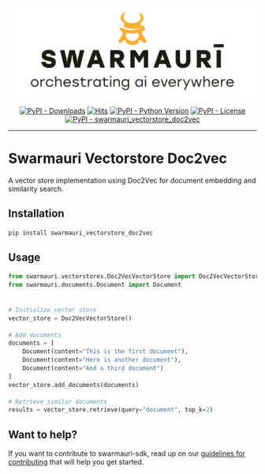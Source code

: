 
![Swamauri Logo](https://github.com/swarmauri/swarmauri-sdk/blob/3d4d1cfa949399d7019ae9d8f296afba773dfb7f/assets/swarmauri.brand.theme.svg)

<p align="center">
    <a href="https://pypi.org/project/swarmauri_vectorstore_doc2vec/">
        <img src="https://img.shields.io/pypi/dm/swarmauri_vectorstore_doc2vec" alt="PyPI - Downloads"/></a>
    <a href="https://hits.sh/github.com/swarmauri/swarmauri-sdk/tree/master/pkgs/standards/swarmauri_vectorstore_doc2vec/">
        <img alt="Hits" src="https://hits.sh/github.com/swarmauri/swarmauri-sdk/tree/master/pkgs/standards/swarmauri_vectorstore_doc2vec.svg"/></a>
    <a href="https://pypi.org/project/swarmauri_vectorstore_doc2vec/">
        <img src="https://img.shields.io/pypi/pyversions/swarmauri_vectorstore_doc2vec" alt="PyPI - Python Version"/></a>
    <a href="https://pypi.org/project/swarmauri_vectorstore_doc2vec/">
        <img src="https://img.shields.io/pypi/l/swarmauri_vectorstore_doc2vec" alt="PyPI - License"/></a>
    <a href="https://pypi.org/project/swarmauri_vectorstore_doc2vec/">
        <img src="https://img.shields.io/pypi/v/swarmauri_vectorstore_doc2vec?label=swarmauri_vectorstore_doc2vec&color=green" alt="PyPI - swarmauri_vectorstore_doc2vec"/></a>
</p>

---

# Swarmauri Vectorstore Doc2vec

A vector store implementation using Doc2Vec for document embedding and similarity search.

## Installation

```bash
pip install swarmauri_vectorstore_doc2vec
```

## Usage

```python
from swarmauri.vectorstores.Doc2VecVectorStore import Doc2VecVectorStore
from swarmauri.documents.Document import Document


# Initialize vector store
vector_store = Doc2VecVectorStore()

# Add documents
documents = [
    Document(content="This is the first document"),
    Document(content="Here is another document"),
    Document(content="And a third document")
]
vector_store.add_documents(documents)

# Retrieve similar documents
results = vector_store.retrieve(query="document", top_k=2)
```

## Want to help?

If you want to contribute to swarmauri-sdk, read up on our [guidelines for contributing](https://github.com/swarmauri/swarmauri-sdk/blob/master/contributing.md) that will help you get started.

